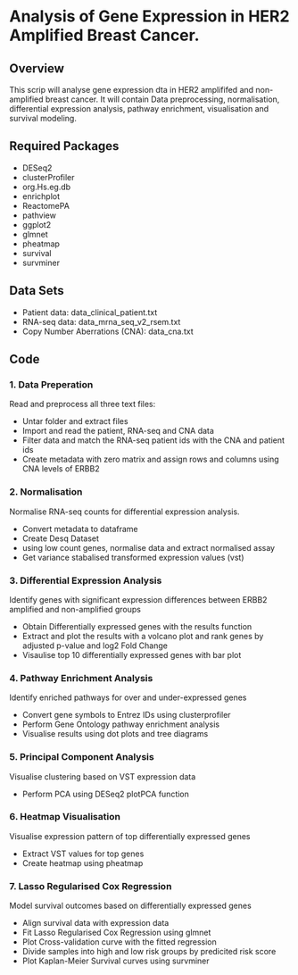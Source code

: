 # Analysis of Gene Expression in HER2 Amplified Breast Cancer.

## Overview
This scrip will analyse gene expression dta in HER2 amplififed and non-amplified breast cancer. It will contain Data preprocessing, normalisation, differential expression analysis, pathway enrichment, visualisation and survival modeling.

## Required Packages
- DESeq2
- clusterProfiler
- org.Hs.eg.db
- enrichplot
- ReactomePA
- pathview
- ggplot2
- glmnet
- pheatmap
- survival
- survminer

## Data Sets
- Patient data: data_clinical_patient.txt
- RNA-seq data: data_mrna_seq_v2_rsem.txt
- Copy Number Aberrations (CNA): data_cna.txt

## Code
### 1. Data Preperation
Read and preprocess all three text files:
- Untar folder and extract files
- Import and read the patient, RNA-seq and CNA data
- Filter data and match the RNA-seq patient ids with the CNA and patient ids
- Create metadata with zero matrix and assign rows and columns using CNA levels of ERBB2

### 2. Normalisation 
Normalise RNA-seq counts for differential expression analysis.
- Convert metadata to dataframe
- Create Desq Dataset
- using low count genes, normalise data and extract normalised assay
- Get variance stabalised transformed expression values (vst)

### 3. Differential Expression Analysis
Identify genes with significant expression differences between ERBB2 amplified and non-amplified groups 

- Obtain Differentially expressed genes with the results function 
- Extract and plot the results with a volcano plot and rank genes by adjusted p-value and log2 Fold Change
- Visaulise top 10 differentially expressed genes with bar plot

### 4. Pathway Enrichment Analysis
Identify enriched pathways for over and under-expressed genes
- Convert gene symbols to Entrez IDs using clusterprofiler
- Perform Gene Ontology pathway enrichment analysis
- Visualise results using dot plots and tree diagrams

### 5. Principal Component Analysis
Visualise clustering based on VST expression data
- Perform PCA using DESeq2 plotPCA function

### 6. Heatmap Visualisation 
Visualise expression pattern of top differentially expressed genes
- Extract VST values for top genes
- Create heatmap using pheatmap

### 7. Lasso Regularised Cox Regression
Model survival outcomes based on differentially expressed genes

- Align survival data with expression data
- Fit Lasso Regularised Cox Regression using glmnet
- Plot Cross-validation curve with the fitted regression
- Divide samples into high and low risk groups by predicited risk score
- Plot Kaplan-Meier Survival curves using survminer

